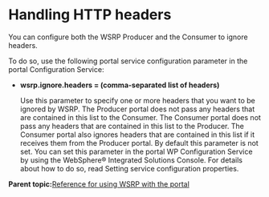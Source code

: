 # Handling HTTP headers 

You can configure both the WSRP Producer and the Consumer to ignore headers.

To do so, use the following portal service configuration parameter in the portal Configuration Service:

-   **wsrp.ignore.headers = \(comma-separated list of headers\)**

    Use this parameter to specify one or more headers that you want to be ignored by WSRP. The Producer portal does not pass any headers that are contained in this list to the Consumer. The Consumer portal does not pass any headers that are contained in this list to the Producer. The Consumer portal also ignores headers that are contained in this list if it receives them from the Producer portal. By default this parameter is not set. You can set this parameter in the portal WP Configuration Service by using the WebSphere® Integrated Solutions Console. For details about how to do so, read Setting service configuration properties.


**Parent topic:**[Reference for using WSRP with the portal ](../admin-system/wsrpr_ref.md)


